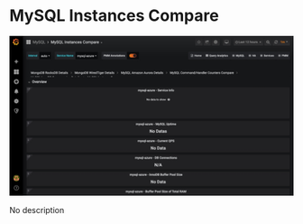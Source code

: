# MySQL Instances Compare

![!image](../../_images/PMM_MySQL_Instances_Compare.jpg)

No description
